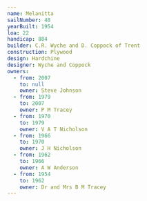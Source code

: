 ```yaml
---
name: Melanitta
sailNumber: 48
yearBuilt: 1954
loa: 22
handicap: 884
builder: C.R. Wyche and D. Coppock of Trent
construction: Plywood
design: Hardchine
designer: Wyche and Coppock
owners:
  - from: 2007
    to: null
    owner: Steve Johnson
  - from: 1979
    to: 2007
    owner: P M Tracey
  - from: 1970
    to: 1979
    owner: V A T Nicholson
  - from: 1966
    to: 1970
    owner: J H Nicholson
  - from: 1962
    to: 1966
    owner: A W Anderson
  - from: 1954
    to: 1962
    owner: Dr and Mrs B M Tracey
---
```

